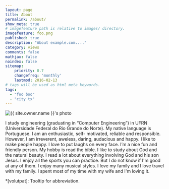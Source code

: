 ```yaml
---
layout: page
title: About
permalink: /about/
show_meta: true
# imagefeature path is relative to images/ directory.
imagefeature: foo.png
published: true
description: "About example.com...."
category: views
comments: false
mathjax: false
noindex: false
sitemap:
    priority: 0.7
    changefreq: 'monthly'
    lastmod: 2016-02-13
# tags will be used as html meta keywords.    
tags:
  - "foo boo"
  - "city tx"
---
```


<div class="post-author text-center">                       
            <img src="{{ site.urlimg }}{{ site.owner.avatar }}" alt="{{ site.owner.name }}'s photo" itemprop="image" class="post-avatar img-circle img-responsive"/> 
<span class="social-icons" style="padding-top: 10px; padding-bottom: 1px;">
<a href="{{ site.url }}/cv" title="Curriculum Vitae" class="social-icons"><i class="iconm iconm-profile" style="vertical-align: top;"></i></a>
<a href="{{ http://lattes.cnpq.br/3904167772751887 }}/about/publications/" class="social-icons" title="Publications"><i class="iconm iconm-file-pdf"></i></a>
<a href="{{ site.owner.linkedin }}" class="social-icons" title="LinkedIn profile"><i class="iconm iconm-linkedin2"></i></a>
</span>
</div>

I study engineering (graduating in “Computer Engineering”) in UFRN (Universidade Federal do Rio Grande do Norte).
My native language is Portuguese. I am an enthusiastic, self- motivated, reliable and responsible. However, I am irreverent, aweless, daring, audacious and happy. I like to make people happy. I love to put laughs on every face. I’m a nice fun and friendly person. My hobby is read the bible. I like to study about God and the natural beauty. I read a lot about everything involving God and his son Jesus.
I enjoy all the sports you can practice. But I do not know if I'm good at any of them. I enjoy many musical styles.
I love my family and I love travel with my family. I spent most of my time with my wife and I'm loving it.

*[volutpat]: Tooltip for abbreviation.
